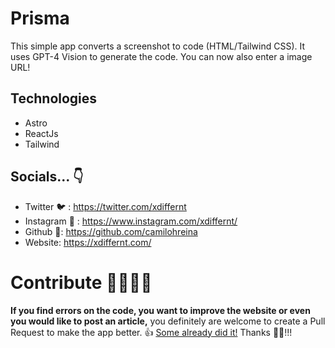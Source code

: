 # Prisma

This simple app converts a screenshot to code (HTML/Tailwind CSS). It uses GPT-4 Vision to generate the code. You can now also enter a image URL!

## Technologies

-   Astro
-   ReactJs
-   Tailwind

## Socials... 👇

-   Twitter 🐦 : https://twitter.com/xdiffernt
-   Instagram 📸 : https://www.instagram.com/xdiffernt/
-   Github 🐙: https://github.com/camilohreina
-   Website: https://xdiffernt.com/

# Contribute 🙋‍♂️🙋‍♀️

**If you find errors on the code, you want to improve the website or even you would like to post an article,** you definitely are welcome to create a Pull Request to make the app better. 👍 [Some already did it!](https://github.com/camilohreina/prisma/graphs/contributors) Thanks 🙇‍♂️!!!

